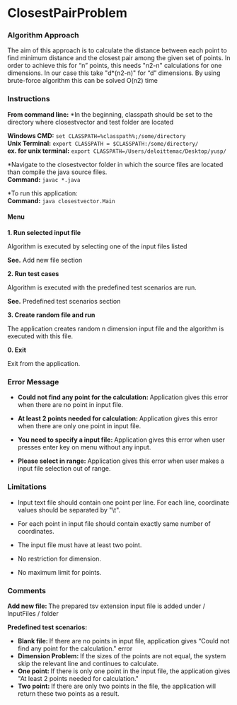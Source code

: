 # ClosestPairProblem 

### Algorithm Approach
The aim of this approach is to calculate the distance between each point to find minimum distance and the closest pair among the given set of points. In order to achieve this for “n” points, this needs "n2-n" calculations for one dimensions. In our case this take "d*(n2-n)" for “d” dimensions. By using brute-force algorithm this can be solved O(n2) time

### Instructions
<b>From command line:</b>
*In the beginning, classpath should be set to the directory where closestvector and test folder are located

<b>Windows CMD:</b> `set CLASSPATH=%classpath%;/some/directory` </br>
<b>Unix Terminal:</b> `export CLASSPATH = $CLASSPATH:/some/directory/` </br>
<b>ex. for unix terminal:</b> `export CLASSPATH=/Users/deloittemac/Desktop/yusp/` </br>

*Navigate to the closestvector folder in which the source files are located than compile the java source files. </br>
<b>Command:</b> `javac *.java`

*To run this application: </br>
<b>Command:</b> `java closestvector.Main`

#### Menu

<b> 1. Run selected input file</b>

Algorithm is executed by selecting one of the input files listed

<b>See.</b> Add new file section

<b> 2. Run test cases</b>

Algorithm is executed with the predefined test scenarios are run.

<b>See.</b> Predefined test scenarios section

<b> 3. Create random file and run</b>

The application creates random n dimension input file and the algorithm is executed with this file.

<b> 0. Exit</b>

Exit from the application.

### Error Message

* <b> Could not find any point for the calculation: </b> Application gives this error when there are no point in input file.

* <b> At least 2 points needed for calculation: </b> Application gives this error when there are only one point in input file.

* <b> You need to specify a input file: </b> Application gives this error when user presses enter key on menu without any input.

* <b> Please select in range: </b> Application gives this error when user makes a input file selection out of range.

### Limitations

* Input text file should contain one point per line. For each line, coordinate values should be separated by "\t".

* For each point in input file should contain exactly same number of coordinates.

* The input file must have at least two point.

* No restriction for dimension.

* No maximum limit for points.

### Comments

<b> Add new file: </b> The prepared tsv extension input file is added under / InputFiles / folder

<b> Predefined test scenarios: </b>

  * <b> Blank file: </b> If there are no points in input file, application gives “Could not find any point for the calculation." error
  * <b> Dimension Problem: </b> If the sizes of the points are not equal, the system skip the relevant line and continues to calculate.
  * <b> One point: </b> If there is only one point in the input file, the application gives "At least 2 points needed for calculation."
  * <b> Two point: </b> If there are only two points in the file, the application will return these two points as a result.
